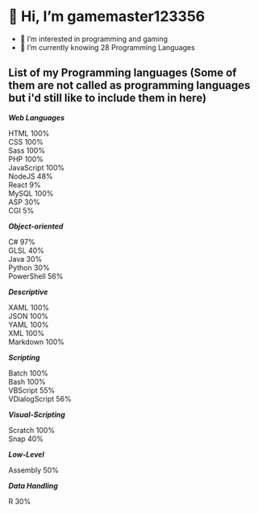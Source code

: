 # 👋 Hi, I’m gamemaster123356
- 👀 I’m interested in programming and gaming
- 🌱 I’m currently knowing 28 Programming Languages

## List of my Programming languages (Some of them are not called as programming languages but i'd still like to include them in here)

***Web Languages***<br>

HTML               100%<br>
CSS                100%<br>
Sass               100%<br>
PHP                100%<br>
JavaScript         100%<br>
NodeJS             48%<br>
React              9%<br>
MySQL              100%<br>
ASP                30%<br>
CGI                5%

***Object-oriented***<br>

C#                 97%<br>
GLSL               40%<br>
Java               30%<br>
Python             30%<br>
PowerShell         56%

***Descriptive***<br>

XAML               100%<br>
JSON               100%<br>
YAML               100%<br>
XML                100%<br>
Markdown           100%

***Scripting***<br>

Batch              100%<br>
Bash               100%<br>
VBScript           55%<br>
VDialogScript      56%

***Visual-Scripting***<br>

Scratch            100%<br>
Snap               40%

***Low-Level***<br>

Assembly           50%

***Data Handling***<br>

R                  30%<br>
